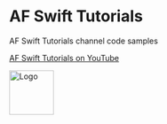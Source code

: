 # AF Swift Tutorials
AF Swift Tutorials channel code samples

[AF Swift Tutorials on YouTube](https://www.youtube.com/channel/UC0mdtLmwOixyY0wEUn_7Kcw/about)

<a href="https://github.com/github_username/repo_name">
  <img src="https://yt3.ggpht.com/8aGSRbKfmMnRKQRaqK6EA64Tkc3tIlvbwvlF8RjXI8XLC_wNU6LIxlpVD7jhdlZvB2WU_lSWZQ=s176-c-k-c0x00ffffff-no-rj" alt="Logo" width="80" height="80">
</a>

<!-- PROJECT LOGO -->
<!-- <br />
<div align="center">
  <a href="https://github.com/github_username/repo_name">
    <img src="https://yt3.ggpht.com/8aGSRbKfmMnRKQRaqK6EA64Tkc3tIlvbwvlF8RjXI8XLC_wNU6LIxlpVD7jhdlZvB2WU_lSWZQ=s176-c-k-c0x00ffffff-no-rj" alt="Logo" width="80" height="80">
  </a>

<h3 align="center">AF Swift Tutorials</h3>

  <p align="center">
    AF Swift Tutorials channel code samples
    <br />
  </p>

  <a href="https://www.youtube.com/channel/UC0mdtLmwOixyY0wEUn_7Kcw">
    AF Swift Tutorials on YouTube
  </a>
</div> -->
